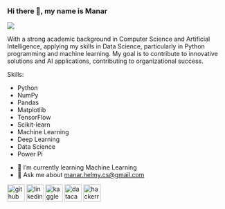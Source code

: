 ### Hi there 👋, my name is Manar 
![](https://github.blog/wp-content/uploads/2020/12/102393310-07478b80-3f8d-11eb-84eb-392d555ebd29.png?fit=1200%2C630)

With a strong academic background in Computer Science and Artificial Intelligence, applying my skills in Data Science, particularly in Python programming and machine learning. My goal is to contribute to innovative solutions and AI applications, contributing to organizational success.

Skills:
* Python 
* NumPy
* Pandas
* Matplotlib
* TensorFlow
* Scikit-learn
* Machine Learning 
* Deep Learning 
* Data Science 
* Power Pi 

- 🌱 I’m currently learning Machine Learning  
- 💬 Ask me about manar.helmy.cs@gmail.com 


[<img src='https://cdn.jsdelivr.net/npm/simple-icons@3.0.1/icons/github.svg' alt='github' height='40'>](https://github.com/ManarHelmi)  [<img src='https://cdn.jsdelivr.net/npm/simple-icons@3.0.1/icons/linkedin.svg' alt='linkedin' height='40'>](https://www.linkedin.com/in/manarhelmy/)  [<img src='https://cdn.jsdelivr.net/npm/simple-icons@3.0.1/icons/kaggle.svg' alt='kaggle' height='40'>](https://www.kaggle.com/manarhelmy)  [<img src='https://cdn.jsdelivr.net/npm/simple-icons@3.0.1/icons/datacamp.svg' alt='datacamp' height='40'>](https://www.datacamp.com/portfolio/manarhelmy041)  [<img src='https://cdn.jsdelivr.net/npm/simple-icons@3.0.1/icons/hackerrank.svg' alt='hackerrank' height='40'>](https://www.hackerrank.com/profile/manarhelmylotfy)  




